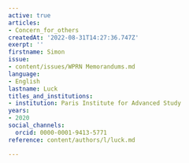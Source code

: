 ```yaml
---
active: true
articles:
- Concern_for_others
createdAt: '2022-08-31T14:27:36.747Z'
exerpt: ''
firstname: Simon
issue:
- content/issues/WPRN Memorandums.md
language:
- English
lastname: Luck
titles_and_institutions:
- institution: Paris Institute for Advanced Study
years:
- 2020
social_channels:
  orcid: 0000-0001-9413-5771
reference: content/authors/l/luck.md

---
```

